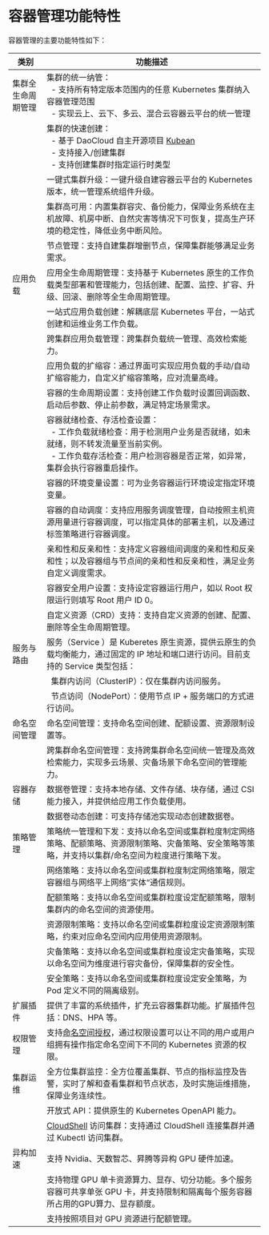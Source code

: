 # 容器管理功能特性

容器管理的主要功能特性如下：

| 类别 | 功能描述 |
|----- |-------- |
| 集群全生命周期管理 | 集群的统一纳管：<br>&nbsp;&nbsp;- 支持所有特定版本范围内的任意 Kubernetes 集群纳入容器管理范围<br>&nbsp;&nbsp;- 实现云上、云下、多云、混合云容器云平台的统一管理 |
| | 集群的快速创建：<br>&nbsp;&nbsp;- 基于 DaoCloud 自主开源项目 [Kubean](https://github.com/kubean-io/kubean)<br>&nbsp;&nbsp;- 支持接入/创建集群<br>&nbsp;&nbsp;- 支持创建集群时指定运行时类型 |
| | 一键式集群升级：一键升级自建容器云平台的 Kubernetes 版本，统一管理系统组件升级。 |
| | 集群高可用：内置集群容灾、备份能力，保障业务系统在主机故障、机房中断、自然灾害等情况下可恢复，提高生产环境的稳定性，降低业务中断风险。 |
| | 节点管理：支持自建集群增删节点，保障集群能够满足业务需求。 |
| 应用负载 | 应用全生命周期管理：支持基于 Kubernetes 原生的工作负载类型部署和管理能力，包括创建、配置、监控、扩容、升级、回滚、删除等全生命周期管理。 |
| | 一站式应用负载创建：解耦底层 Kubernetes 平台，一站式创建和运维业务工作负载。 |
| | 跨集群应用负载管理：跨集群负载统一管理、高效检索能力。 |
| | 应用负载的扩缩容：通过界面可实现应用负载的手动/自动扩缩容能力，自定义扩缩容策略，应对流量高峰。 |
| | 容器的生命周期设置：支持创建工作负载时设置回调函数、启动后参数、停止前参数，满足特定场景需求。 |
| | 容器就绪检查、存活检查设置：<br>&nbsp;&nbsp;- 工作负载就绪检查：用于检测用户业务是否就绪，如未就绪，则不转发流量至当前实例。<br>&nbsp;&nbsp;- 工作负载存活检查：用户检测容器是否正常，如异常，集群会执行容器重启操作。 |
| | 容器的环境变量设置：可为业务容器运行环境设定指定环境变量。 |
| | 容器的自动调度：支持应用服务调度管理，自动按照主机资源用量进行容器调度，可以指定具体的部署主机，以及通过标签策略进行容器调度。 |
| | 亲和性和反亲和性：支持定义容器组间调度的亲和性和反亲和性；以及容器组与节点间的亲和性和反亲和性，满足业务自定义调度需求。 |
| | 容器安全用户设置：支持设定容器运行用户，如以 Root 权限运行则填写 Root 用户 ID 0。 |
| | 自定义资源（CRD）支持：支持自定义资源的创建、配置、删除等全生命周期管理。 |
| 服务与路由 | 服务（Service ）是 Kuberetes 原生资源，提供云原生的负载均衡能力，通过固定的 IP 地址和端口进行访问。目前支持的 Service 类型包括： |
| | &nbsp;&nbsp;集群内访问（ClusterIP）：仅在集群内访问服务。 |
| | &nbsp;&nbsp;节点访问（NodePort）：使用节点 IP + 服务端口的方式进行访问。 |
| 命名空间管理 | 命名空间管理：支持命名空间创建、配额设置、资源限制设置等。 |
| | 跨集群命名空间管理：支持跨集群命名空间统一管理及高效检索能力，实现多云场景、灾备场景下命名空间的管理能力。 |
| 容器存储 | 数据卷管理：支持本地存储、文件存储、块存储，通过 CSI 能力接入，并提供给应用工作负载使用。 |
| | 数据卷动态创建：可支持存储池实现动态创建数据卷。 |
| 策略管理 | 策略统一管理和下发：支持以命名空间或集群粒度制定网络策略、配额策略、资源限制策略、灾备策略、安全策略等策略，并支持以集群/命名空间为粒度进行策略下发。 |
| | 网络策略：支持以命名空间或集群粒度制定网络策略，限定容器组与网络平上网络”实体“通信规则。 |
| | 配额策略：支持以命名空间或集群粒度设定配额策略，限制集群内的命名空间的资源使用。 |
| | 资源限制策略：支持以命名空间或集群粒度设定资源限制策略，约束对应命名空间内应用使用资源限制。 |
| | 灾备策略：支持以命名空间或集群粒度设定灾备策略，实现以命名空间为维度进行容灾备份，保障集群的安全性。 |
| | 安全策略：支持以命名空间或集群粒度设定安全策略，为 Pod 定义不同的隔离级别。 |
| 扩展插件 | 提供了丰富的系统插件，扩充云容器集群功能。扩展插件包括：DNS、HPA 等。 |
| 权限管理 | 支持[命名空间授权](../user-guide/permissions/cluster-ns-auth.md)，通过权限设置可以让不同的用户或用户组拥有操作指定命名空间下不同的 Kubernetes 资源的权限。 |
| 集群运维 | 全方位集群监控：全方位覆盖集群、节点的指标监控及告警，实时了解和查看集群和节点状态，及时实施运维措施，保障业务连续性。 |
| | 开放式 API：提供原生的 Kubernetes OpenAPI 能力。 |
| | [CloudShell](../../community/cloudtty.md) 访问集群：支持通过 CloudShell 连接集群并通过 Kubectl 访问集群。 |
| 异构加速 | 支持 Nvidia、天数智芯、昇腾等异构 GPU 硬件加速。 |
| | 支持物理 GPU 单卡资源算力、显存、切分功能。多个服务容器可共享单张 GPU 卡，并支持限制和隔离每个服务容器所占用的GPU算力、显存额度。 |
| | 支持按照项目对 GPU 资源进行配额管理。 |
